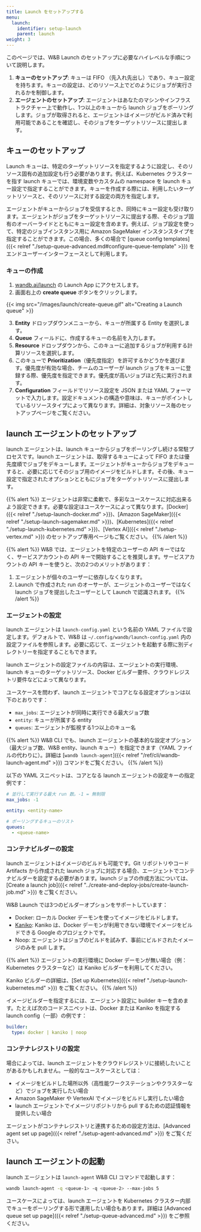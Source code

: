 ```yaml
---
title: Launch をセットアップする
menu:
  launch:
    identifier: setup-launch
    parent: launch
weight: 3
---
```


このページでは、W&B Launch のセットアップに必要なハイレベルな手順について説明します。

1. **キューのセットアップ**: キューは FIFO （先入れ先出し）であり、キュー設定を持ちます。キューの設定は、どのリソース上でどのようにジョブが実行されるかを制御します。
2. **エージェントのセットアップ**: エージェントはあなたのマシンやインフラストラクチャー上で動作し、1つ以上のキューから launch ジョブをポーリングします。ジョブが取得されると、エージェントはイメージがビルド済みで利用可能であることを確認し、そのジョブをターゲットリソースに提出します。

## キューのセットアップ
Launch キューは、特定のターゲットリソースを指定するように設定し、そのリソース固有の追加設定も行う必要があります。例えば、Kubernetes クラスターを指す launch キューでは、環境変数やカスタムの namespace を launch キュー設定で指定することができます。キューを作成する際には、利用したいターゲットリソースと、そのリソースに対する設定の両方を指定します。

エージェントがキューからジョブを受信するとき、同時にキュー設定も受け取ります。エージェントがジョブをターゲットリソースに提出する際、そのジョブ固有のオーバーライドとともにキュー設定を含めます。例えば、ジョブ設定を使って、特定のジョブインスタンス用に Amazon SageMaker インスタンスタイプを指定することができます。この場合、多くの場合で [queue config templates]({{< relref "./setup-queue-advanced.md#configure-queue-template" >}}) をエンドユーザーインターフェースとして利用します。

### キューの作成
1. [wandb.ai/launch](https://wandb.ai/launch) の Launch App にアクセスします。
2. 画面右上の **create queue** ボタンをクリックします。

{{< img src="/images/launch/create-queue.gif" alt="Creating a Launch queue" >}}

3. **Entity** ドロップダウンメニューから、キューが所属する Entity を選択します。
4. **Queue** フィールドに、作成するキューの名前を入力します。
5. **Resource** ドロップダウンから、このキューに追加するジョブが利用する計算リソースを選択します。
6. このキューで **Prioritization**（優先度指定）を許可するかどうかを選びます。優先度が有効な場合、チームのユーザーが launch ジョブをキューに登録する際、優先度を指定できます。優先度が高いジョブほど先に実行されます。
7. **Configuration** フィールドでリソース設定を JSON または YAML フォーマットで入力します。設定ドキュメントの構造や意味は、キューがポイントしているリソースタイプによって異なります。詳細は、対象リソース毎のセットアップページをご覧ください。

## launch エージェントのセットアップ
launch エージェントは、launch キューからジョブをポーリングし続ける常駐プロセスです。launch エージェントは、取得するキューによって FIFO または優先度順でジョブをデキューします。エージェントがキューからジョブをデキューすると、必要に応じてそのジョブ用のイメージをビルドします。その後、キュー設定で指定されたオプションとともにジョブをターゲットリソースに提出します。

{{% alert %}}
エージェントは非常に柔軟で、多彩なユースケースに対応出来るよう設定できます。必要な設定はユースケースによって異なります。[Docker]({{< relref "./setup-launch-docker.md" >}})、[Amazon SageMaker]({{< relref "./setup-launch-sagemaker.md" >}})、[Kubernetes]({{< relref "./setup-launch-kubernetes.md" >}})、[Vertex AI]({{< relref "./setup-vertex.md" >}}) のセットアップ専用ページもご覧ください。
{{% /alert %}}

{{% alert %}}
W&B では、エージェントを特定のユーザーの API キーではなく、サービスアカウントの API キーで開始することを推奨します。サービスアカウントの API キーを使うと、次の2つのメリットがあります：
1. エージェントが個々のユーザーに依存しなくなります。
2. Launch で作成された run のオーサーが、エージェントのユーザーではなく launch ジョブを提出したユーザーとして Launch で認識されます。
{{% /alert %}}

### エージェントの設定
launch エージェントは `launch-config.yaml` という名前の YAML ファイルで設定します。デフォルトで、W&B は `~/.config/wandb/launch-config.yaml` 内の設定ファイルを参照します。必要に応じて、エージェントを起動する際に別ディレクトリーを指定することもできます。

launch エージェントの設定ファイルの内容は、エージェントの実行環境、launch キューのターゲットリソース、Docker ビルダー要件、クラウドレジストリ要件などによって異なります。

ユースケースを問わず、launch エージェントでコアとなる設定オプションは以下のとおりです：
* `max_jobs`: エージェントが同時に実行できる最大ジョブ数
* `entity`: キューが所属する entity
* `queues`: エージェントが監視する1つ以上のキュー名

{{% alert %}}
W&B CLI でも、launch エージェントの基本的な設定オプション（最大ジョブ数、W&B entity、launch キュー）を指定できます（YAML ファイルの代わりに）。詳細は [`wandb launch-agent`]({{< relref "/ref/cli/wandb-launch-agent.md" >}}) コマンドをご覧ください。
{{% /alert %}}

以下の YAML スニペットは、コアとなる launch エージェントの設定キーの指定例です：

```yaml title="launch-config.yaml"
# 並行して実行する最大 run 数。-1 = 無制限
max_jobs: -1

entity: <entity-name>

# ポーリングするキューのリスト
queues:
  - <queue-name>
```

### コンテナビルダーの設定
launch エージェントはイメージのビルドも可能です。Git リポジトリやコード Artifacts から作成された launch ジョブに対応する場合、エージェントでコンテナビルダーを設定する必要があります。launch ジョブの作成方法については、[Create a launch job]({{< relref "../create-and-deploy-jobs/create-launch-job.md" >}}) をご覧ください。

W&B Launch では3つのビルダーオプションをサポートしています：

* Docker: ローカル Docker デーモンを使ってイメージをビルドします。
* [Kaniko](https://github.com/GoogleContainerTools/kaniko): Kaniko は、Docker デーモンが利用できない環境でイメージをビルドできる Google のプロジェクトです。
* Noop: エージェントはジョブのビルドを試みず、事前にビルドされたイメージのみを pull します。

{{% alert %}}
エージェントの実行環境に Docker デーモンが無い場合（例：Kubernetes クラスターなど）は Kaniko ビルダーを利用してください。

Kaniko ビルダーの詳細は、[Set up Kubernetes]({{< relref "./setup-launch-kubernetes.md" >}}) をご覧ください。
{{% /alert %}}

イメージビルダーを指定するには、エージェント設定に builder キーを含めます。たとえば次のコードスニペットは、Docker または Kaniko を指定する launch config（一部）の例です：

```yaml title="launch-config.yaml"
builder:
  type: docker | kaniko | noop
```

### コンテナレジストリの設定
場合によっては、launch エージェントをクラウドレジストリに接続したいことがあるかもしれません。一般的なユースケースとしては：

* イメージをビルドした場所以外（高性能ワークステーションやクラスターなど）でジョブを実行したい場合
* Amazon SageMaker や VertexAI でイメージをビルドし実行したい場合
* launch エージェントでイメージリポジトリから pull するための認証情報を提供したい場合

エージェントがコンテナレジストリと連携するための設定方法は、[Advanced agent set up page]({{< relref "./setup-agent-advanced.md" >}}) をご覧ください。

## launch エージェントの起動
launch エージェントは `launch-agent` W&B CLI コマンドで起動します：

```bash
wandb launch-agent -q <queue-1> -q <queue-2> --max-jobs 5
```

ユースケースによっては、launch エージェントを Kubernetes クラスター内部でキューをポーリングする形で運用したい場合もあります。詳細は [Advanced queue set up page]({{< relref "./setup-queue-advanced.md" >}}) をご参照ください。